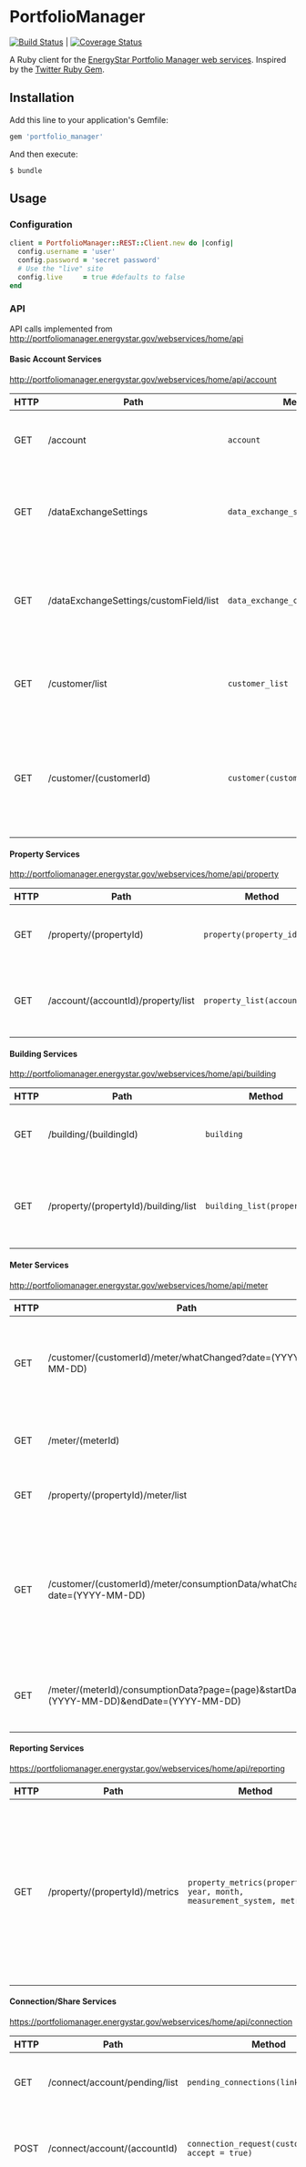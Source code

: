 # PortfolioManager
[![Build Status](https://travis-ci.org/mejackreed/portfolio_manager.svg?branch=master)](https://travis-ci.org/mejackreed/portfolio_manager) | [![Coverage Status](https://coveralls.io/repos/mejackreed/portfolio_manager/badge.svg?branch=master&service=github)](https://coveralls.io/github/mejackreed/portfolio_manager?branch=master)

A Ruby client for the [EnergyStar Portfolio Manager web services](http://portfoliomanager.energystar.gov/webservices/home). Inspired by the [Twitter Ruby Gem](https://github.com/sferik/twitter).

## Installation

Add this line to your application's Gemfile:

```ruby
gem 'portfolio_manager'
```

And then execute:

    $ bundle

## Usage

### Configuration

```ruby
client = PortfolioManager::REST::Client.new do |config|
  config.username = 'user'
  config.password = 'secret password'
  # Use the "live" site
  config.live     = true #defaults to false
end
```

### API

API calls implemented from http://portfoliomanager.energystar.gov/webservices/home/api

#### Basic Account Services
http://portfoliomanager.energystar.gov/webservices/home/api/account

HTTP | Path | Method | Description
---- | ---- | ------ | -----------
GET | /account | `account` | Returns general information for your account.
GET | /dataExchangeSettings | `data_exchange_settings` | Returns the settings that define your data exchange service offerings.
GET | /dataExchangeSettings/customField/list | `data_exchange_custom_field_list` | Returns a list of custom fields that you have defined for your account.
GET | /customer/list | `customer_list` | Returns a list of customers that you are connected to.
GET | /customer/(customerId) | `customer(customer_id)` | Returns general account information for a specific customer that you are connected to.

#### Property Services
http://portfoliomanager.energystar.gov/webservices/home/api/property

HTTP | Path | Method | Description
---- | ---- | ------ | -----------
GET | /property/(propertyId) | `property(property_id)` | Returns information for a specific property.
GET | /account/(accountId)/property/list | `property_list(account_id)` | Returns a list of properties for a specified user.

#### Building Services
http://portfoliomanager.energystar.gov/webservices/home/api/building

HTTP | Path | Method | Description
---- | ---- | ------ | -----------
GET | /building/(buildingId) | `building` | Returns information for a specific building.
GET | /property/(propertyId)/building/list | `building_list(property_id)` | Returns a list of buildings that belong to a specified property.

#### Meter Services
http://portfoliomanager.energystar.gov/webservices/home/api/meter


HTTP | Path | Method | Description
---- | ---- | ------ | -----------
GET | /customer/(customerId)/meter/whatChanged?date=(YYYY-MM-DD) | `what_changed_meter_list(customer_id, date, next_page_key: nil, previous_page_key: nil)` |  Returns a list of meters that have been modified since a specified date.
GET | /meter/(meterId) | `meter(meter_id)` | 	Returns information for a specified meter.
GET | /property/(propertyId)/meter/list	| `meter_list(property_id)` | Returns a list of meters for a specified property.
GET | /customer/(customerId)/meter/consumptionData/whatChanged?date=(YYYY-MM-DD) | `what_changed_consumption_data_meter_list(customer_id, date, next_page_key: nil, previous_page_key: nil)` |  Returns a list of meters for a specified customer that have had their consumption data modified since a specified date.
GET | /meter/(meterId)/consumptionData?page=(page)&startDate=(YYYY-MM-DD)&endDate=(YYYY-MM-DD) | `consumption_data(meter_id, page: nil, start_date: nil, end_date: nil)` | Returns the consumption data for a specified meter in sets of 120.

#### Reporting Services
https://portfoliomanager.energystar.gov/webservices/home/api/reporting

HTTP | Path | Method | Description
---- | ---- | ------ | -----------
GET | /property/(propertyId)/metrics | `property_metrics(property_id, year, month, measurement_system, metric)` | Returns the values for a specified set of metrics and units for a specific property and period ending date. The property must already be shared with you.

#### Connection/Share Services
https://portfoliomanager.energystar.gov/webservices/home/api/connection

HTTP | Path | Method | Description
---- | ---- | ------ | -----------
GET | /connect/account/pending/list | `pending_connections(link = nil)` | Returns a list of customer connection requests that are pending.
POST | /connect/account/(accountId) | `connection_request(customer_id, accept = true)` | Accepts/rejects a pending connection request from a specific customer.
GET | /share/property/pending/list | `pending_property_shares(link = nil)` | Returns a list of property share requests that are pending. These property share requests belong to customers that you are already connected to.
POST | /share/property/(propertyId) | `property_share_request(property_id, accept = true)` | Accepts/rejects a pending share request for a specific property.
GET | /share/meter/pending/list | `pending_meter_shares(link = nil)` | Returns a list of meter share requests that are pending. These meter share requests belong to customers that you are already connected to.
POST | /share/meter/(meterId) | `meter_share_request(meter_id, accept = true)` | Accepts/rejects a pending share request for a specific meter.

## Contributing

Bug reports and pull requests are welcome on GitHub at https://github.com/mejackreed/portfolio_manager.


## License

The gem is available as open source under the terms of the [MIT License](http://opensource.org/licenses/MIT).

